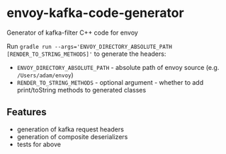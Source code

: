 # envoy-kafka-code-generator
Generator of kafka-filter C++ code for envoy

Run `gradle run --args='ENVOY_DIRECTORY_ABSOLUTE_PATH [RENDER_TO_STRING_METHODS]'` to generate the headers:
* `ENVOY_DIRECTORY_ABSOLUTE_PATH` - absolute path of envoy source (e.g. `/Users/adam/envoy`)
* `RENDER_TO_STRING_METHODS` - optional argument - whether to add print/toString methods to generated classes

## Features
* generation of kafka request headers
* generation of composite deserializers
* tests for above
